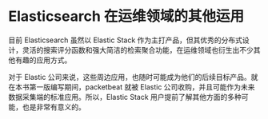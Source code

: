# Elasticsearch 在运维领域的其他运用

目前 Elasticsearch 虽然以 Elastic Stack 作为主打产品，但其优秀的分布式设计，灵活的搜索评分函数和强大简洁的检索聚合功能，在运维领域也衍生出不少其他有趣的应用方式。

对于 Elastic 公司来说，这些周边应用，也随时可能成为他们的后续目标产品。就在本书第一版编写期间，packetbeat 就被 Elastic 公司收购，并且可能作为未来数据采集端的标准应用。所以，Elastic Stack 用户提前了解其他方面的多种可能，也是非常有意义的。
